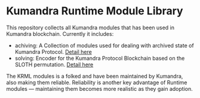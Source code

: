 # Kumandra Runtime Module Library

This repository collects all Kumandra modules that has been used in Kumandra blockchain. Currently it includes:

* achiving: A Collection of modules used for dealing with archived state of Kumandra Protocol. [Detail here](https://docs.kumandra.org/modules-archiving)
* solving: Encoder for the Kumandra Protocol Blockchain based on the SLOTH permutation. [Detail here](https://docs.kumandra.org/modules-solving)

The KRML modules is a folked and have been maintained by Kumandra, also making them reliable. Reliability is another key advantage of Runtime modules — maintaining them becomes more realistic as they gain adoption.
